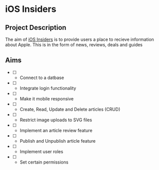 # iOS Insiders
## Project Description
The aim of [iOS Insiders](https://iosinsiders.com) is to provide users a place to recieve information about Apple. This is in the form of news, reviews, deals and guides

## Aims
- [ ] - Connect to a datbase
- [ ] - Integrate login functionality
- [ ] - Make it mobile responsive
- [ ] - Create, Read, Update and Delete articles (CRUD)
- [ ] - Restrict image uploads to SVG files
- [ ] - Implement an article review feature
- [ ] - Publish and Unpublish article feature
- [ ] - Implement user roles
- [ ] - Set certain permissions 
